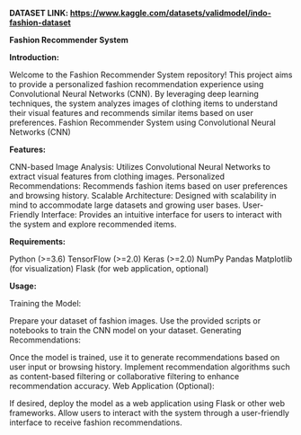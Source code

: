 ****DATASET LINK: https://www.kaggle.com/datasets/validmodel/indo-fashion-dataset****

**Fashion Recommender System**

**Introduction:**

Welcome to the Fashion Recommender System repository! This project aims to provide a personalized fashion recommendation experience using Convolutional Neural Networks (CNN). By leveraging deep learning techniques, the system analyzes images of clothing items to understand their visual features and recommends similar items based on user preferences.
Fashion Recommender System using Convolutional Neural Networks (CNN)


**Features:**

CNN-based Image Analysis: Utilizes Convolutional Neural Networks to extract visual features from clothing images.
Personalized Recommendations: Recommends fashion items based on user preferences and browsing history.
Scalable Architecture: Designed with scalability in mind to accommodate large datasets and growing user bases.
User-Friendly Interface: Provides an intuitive interface for users to interact with the system and explore recommended items.

**Requirements:**

Python (>=3.6)
TensorFlow (>=2.0)
Keras (>=2.0)
NumPy
Pandas
Matplotlib (for visualization)
Flask (for web application, optional)


**Usage:**

Training the Model:

Prepare your dataset of fashion images.
Use the provided scripts or notebooks to train the CNN model on your dataset.
Generating Recommendations:

Once the model is trained, use it to generate recommendations based on user input or browsing history.
Implement recommendation algorithms such as content-based filtering or collaborative filtering to enhance recommendation accuracy.
Web Application (Optional):

If desired, deploy the model as a web application using Flask or other web frameworks.
Allow users to interact with the system through a user-friendly interface to receive fashion recommendations.

